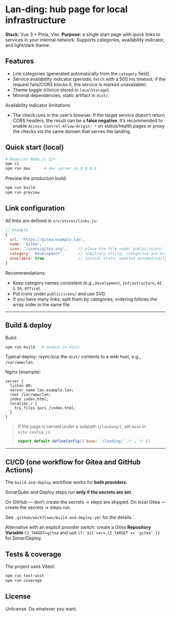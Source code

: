 # Lan-ding: hub page for local infrastructure

**Stack:** Vue 3 + Pinia, Vite.
**Purpose:** a single start page with quick links to services in your internal network. Supports categories, availability indicator, and light/dark theme.

## Features

* Link categories (generated automatically from the `category` field).
* Service availability indicator (periodic `fetch` with a 500 ms timeout; if the request fails/CORS blocks it, the service is marked unavailable).
* Theme toggle (choice stored in `localStorage`).
* Minimal dependencies, static artifact in `dist/`.

Availability indicator limitations:

* The check runs in the user’s browser. If the target service doesn’t return CORS headers, the result can be a **false negative**. It’s recommended to enable `Access-Control-Allow-Origin: *` on status/health pages or proxy the checks via the same domain that serves the landing.

## Quick start (local)

```bash
# Requires Node.js 22+
npm ci
npm run dev      # dev server on 0.0.0.0
```

Preview the production build:

```bash
npm run build
npm run preview
```

## Link configuration

All links are defined in `src/stores/links.js`:

```js
// Example
{ 
  url: 'https://gitea.example.lan',
  name: 'Gitea',
  icon: '/icons/gitea.svg',     // place the file under public/icons/
  category: 'Development',      // arbitrary string; categories are built automatically
  available: true               // initial state; updated automatically later
}
```

Recommendations:

* Keep category names consistent (e.g., `Development`, `Infrastructure`, `AI & DS`, `Office`).
* Put icons under `public/icons/` and use SVG.
* If you have many links, split them by categories; ordering follows the array order in the same file.

---

## Build & deploy

Build:

```bash
npm run build   # output in dist/
```

Typical deploy: rsync/scp the `dist/` contents to a web host, e.g., `/var/www/lan`.

Nginx (example):

```nginx
server {
  listen 80;
  server_name lan.example.lan;
  root /var/www/lan;
  index index.html;
  location / {
    try_files $uri /index.html;
  }
}
```

> If the page is served under a subpath (`/landing/`), set `base` in `vite.config.js`:
>
> ```js
> export default defineConfig({ base: '/landing/' /* … */ })
> ```

---

## CI/CD (one workflow for Gitea and GitHub Actions)

The `build-and-deploy` workflow works for **both providers**. 

SonarQube and Deploy steps run **only if the secrets are set**.

On GitHub — don’t create the secrets -> steps are skipped.
On local Gitea — create the secrets -> steps run.

See `.github/workflows/build-and-deploy.yml` for the details.`

Alternative with an explicit provider switch: create a Gitea **Repository Variable** `CI_TARGET=gitea` and use `if: ${{ vars.CI_TARGET == 'gitea' }}` for Sonar/Deploy.


## Tests & coverage

The project uses Vitest:

```bash
npm run test:unit
npm run coverage
```

## License

Unlicense. Do whatever you want.

